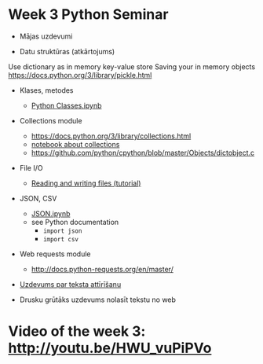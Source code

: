 # Week 3 Python Seminar

* Mājas uzdevumi
 
* Datu struktūras (atkārtojums)

Use dictionary as in memory key-value store
Saving your in memory objects
https://docs.python.org/3/library/pickle.html

* Klases, metodes
  * [Python Classes.ipynb](https://github.com/ValRCS/LU-pysem/blob/master/Python%20Classes.ipynb)

* Collections module
  * https://docs.python.org/3/library/collections.html
  * [notebook about collections](https://github.com/ValRCS/LU-pysem/blob/master/Python%20Collections%20library.ipynb)
  * https://github.com/python/cpython/blob/master/Objects/dictobject.c

* File I/O
  * [Reading and writing files (tutorial)](https://docs.python.org/3/tutorial/inputoutput.html#reading-and-writing-files)
  
* JSON, CSV
  * [JSON.ipynb](https://github.com/ValRCS/LU-pysem/blob/master/JSON.ipynb)
  * see Python documentation
    * `import json`
    * `import csv`

* Web requests module
  * http://docs.python-requests.org/en/master/

* [Uzdevums par teksta attīrīšanu](https://github.com/ValRCS/LU-pysem/blob/master/Python%20Introduction%202%20-%20Uzdevums.ipynb)

* Drusku grūtāks uzdevums nolasīt tekstu no web

# Video of the week 3: http://youtu.be/HWU_vuPiPVo
